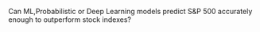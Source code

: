Can ML,Probabilistic or Deep Learning models predict S&P 500 accurately enough to outperform stock indexes?


